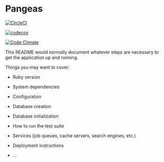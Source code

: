 # Pangeas

[![CircleCI](https://circleci.com/gh/felipefreitag/pangeas.svg?style=svg)](https://circleci.com/gh/felipefreitag/pangeas)

[![codecov](https://codecov.io/gh/felipefreitag/pangeas/branch/master/graph/badge.svg)](https://codecov.io/gh/felipefreitag/pangeas)

[![Code Climate](https://codeclimate.com/github/codeclimate/codeclimate/badges/gpa.svg)](https://codeclimate.com/github/codeclimate/codeclimate)

This README would normally document whatever steps are necessary to get the
application up and running.

Things you may want to cover:

* Ruby version

* System dependencies

* Configuration

* Database creation

* Database initialization

* How to run the test suite

* Services (job queues, cache servers, search engines, etc.)

* Deployment instructions

* ...
